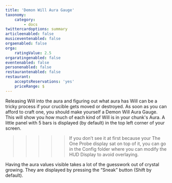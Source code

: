 ```yaml
---
title: 'Demon Will Aura Gauge'
taxonomy:
    category:
        - docs
twittercardoptions: summary
articleenabled: false
musiceventenabled: false
orgaenabled: false
orga:
    ratingValue: 2.5
orgaratingenabled: false
eventenabled: false
personenabled: false
restaurantenabled: false
restaurant:
    acceptsReservations: 'yes'
    priceRange: $
---
```


Releasing Will into the aura and figuring out what aura has Will can be a tricky process if your crucible gets moved or destroyed. As soon as you can afford to craft one, you should make yourself a Demon Will Aura Gauge. This will show you how much of each kind of Will is in your chunk's Aura. A little panel with 5 bars is displayed (by default) in the top left corner of your screen.

>>>>> If you don’t see it at first because your The One Probe display sat on top of it, you can go in the Config folder where you can modify the HUD Display to avoid overlaying.

Having the aura values visible takes a lot of the guesswork out of crystal growing. They are displayed by pressing the “Sneak” button (Shift by default).
